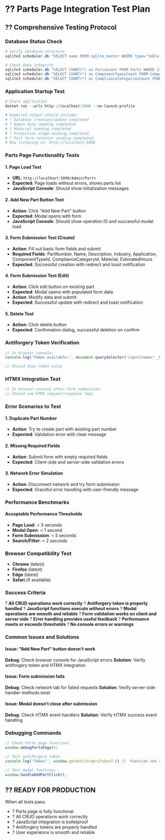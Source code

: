 # ?? Parts Page Integration Test Plan

## ?? Comprehensive Testing Protocol

### **Database Status Check**
```powershell
# Verify database structure
sqlite3 scheduler.db "SELECT name FROM sqlite_master WHERE type='table' AND name IN ('Parts', 'ComponentTypes', 'ComplianceCategories', 'PartStageRequirements', 'ProductionStages');"

# Check data integrity
sqlite3 scheduler.db "SELECT COUNT(*) as PartsCount FROM Parts WHERE IsActive = 1;"
sqlite3 scheduler.db "SELECT COUNT(*) as ComponentTypesCount FROM ComponentTypes;"
sqlite3 scheduler.db "SELECT COUNT(*) as ComplianceCategoriesCount FROM ComplianceCategories;"
```

### **Application Startup Test**
```powershell
# Start application
dotnet run --urls http://localhost:5090 --no-launch-profile

# Expected output should include:
# ? Database creation/update completed
# ? Admin data seeding completed
# ? Material seeding completed
# ? Production stage seeding completed
# ? Part form refactor seeding completed
# Now listening on: http://localhost:5090
```

### **Parts Page Functionality Tests**

#### **1. Page Load Test**
- **URL**: `http://localhost:5090/Admin/Parts`
- **Expected**: Page loads without errors, shows parts list
- **JavaScript Console**: Should show initialization messages

#### **2. Add New Part Button Test**
- **Action**: Click "Add New Part" button
- **Expected**: Modal opens with form
- **JavaScript Console**: Should show operation ID and successful modal load

#### **3. Form Submission Test (Create)**
- **Action**: Fill out basic form fields and submit
- **Required Fields**: PartNumber, Name, Description, Industry, Application, ComponentTypeId, ComplianceCategoryId, Material, EstimatedHours
- **Expected**: Successful creation with redirect and toast notification

#### **4. Form Submission Test (Edit)**
- **Action**: Click edit button on existing part
- **Expected**: Modal opens with populated form data
- **Action**: Modify data and submit
- **Expected**: Successful update with redirect and toast notification

#### **5. Delete Test**
- **Action**: Click delete button
- **Expected**: Confirmation dialog, successful deletion on confirm

### **Antiforgery Token Verification**
```javascript
// In browser console:
console.log('Token available:', document.querySelector('input[name="__RequestVerificationToken"]')?.value);

// Should show token value
```

### **HTMX Integration Test**
```javascript
// In browser console after form submission:
// Should see HTMX request/response logs
```

### **Error Scenarios to Test**

#### **1. Duplicate Part Number**
- **Action**: Try to create part with existing part number
- **Expected**: Validation error with clear message

#### **2. Missing Required Fields**
- **Action**: Submit form with empty required fields
- **Expected**: Client-side and server-side validation errors

#### **3. Network Error Simulation**
- **Action**: Disconnect network and try form submission
- **Expected**: Graceful error handling with user-friendly message

### **Performance Benchmarks**

#### **Acceptable Performance Thresholds**
- **Page Load**: < 3 seconds
- **Modal Open**: < 1 second
- **Form Submission**: < 5 seconds
- **Search/Filter**: < 2 seconds

### **Browser Compatibility Test**
- **Chrome** (latest)
- **Firefox** (latest)
- **Edge** (latest)
- **Safari** (if available)

### **Success Criteria**

? **All CRUD operations work correctly**
? **Antiforgery token is properly handled**
? **JavaScript functions execute without errors**
? **Modal operations are smooth and reliable**
? **Form validation works on client and server side**
? **Error handling provides useful feedback**
? **Performance meets or exceeds thresholds**
? **No console errors or warnings**

### **Common Issues and Solutions**

#### **Issue**: "Add New Part" button doesn't work
**Debug**: Check browser console for JavaScript errors
**Solution**: Verify antiforgery token and HTMX integration

#### **Issue**: Form submission fails
**Debug**: Check network tab for failed requests
**Solution**: Verify server-side handler methods exist

#### **Issue**: Modal doesn't close after submission
**Debug**: Check HTMX event handlers
**Solution**: Verify HTMX success event handling

### **Debugging Commands**

```javascript
// Check Parts page functions
window.debugPartsPage();

// Test antiforgery token
console.log('Token:', window.getAntiforgeryToken?.() || 'Function not available');

// Test modal functions
window.handleAddPartClick();
```

## ?? **READY FOR PRODUCTION**

When all tests pass:
- ? Parts page is fully functional
- ? All CRUD operations work correctly  
- ? JavaScript integration is bulletproof
- ? Antiforgery tokens are properly handled
- ? User experience is smooth and reliable
